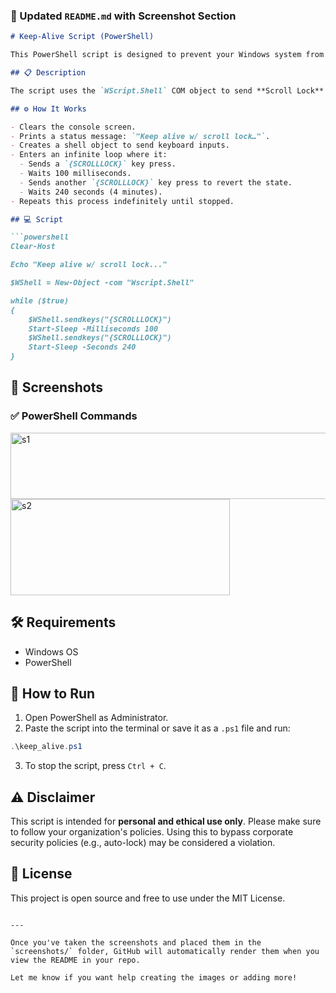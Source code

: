 ### 📝 Updated `README.md` with Screenshot Section

````markdown
# Keep-Alive Script (PowerShell)

This PowerShell script is designed to prevent your Windows system from going idle, locking, or triggering the screensaver by simulating periodic keyboard activity using the **Scroll Lock** key.

## 📋 Description

The script uses the `WScript.Shell` COM object to send **Scroll Lock** keypresses every 4 minutes. This simulates user presence and keeps your session active.

## ⚙️ How It Works

- Clears the console screen.
- Prints a status message: `"Keep alive w/ scroll lock…"`.
- Creates a shell object to send keyboard inputs.
- Enters an infinite loop where it:
  - Sends a `{SCROLLLOCK}` key press.
  - Waits 100 milliseconds.
  - Sends another `{SCROLLLOCK}` key press to revert the state.
  - Waits 240 seconds (4 minutes).
- Repeats this process indefinitely until stopped.

## 💻 Script

```powershell
Clear-Host

Echo "Keep alive w/ scroll lock..."

$WShell = New-Object -com "Wscript.Shell"

while ($true)
{
    $WShell.sendkeys("{SCROLLLOCK}")
    Start-Sleep -Milliseconds 100
    $WShell.sendkeys("{SCROLLLOCK}")
    Start-Sleep -Seconds 240
}
````

## 📸 Screenshots

### ✅ PowerShell Commands

<img width="709" height="106" alt="s1" src="https://github.com/user-attachments/assets/90631c4d-2f74-4492-a12f-fdf035975e5b" />

<img width="351" height="154" alt="s2" src="https://github.com/user-attachments/assets/a2671807-171b-44a4-bb9e-5626565dcd95" />

## 🛠 Requirements

* Windows OS
* PowerShell

## 🚀 How to Run

1. Open PowerShell as Administrator.
2. Paste the script into the terminal or save it as a `.ps1` file and run:

```powershell
.\keep_alive.ps1
```

3. To stop the script, press `Ctrl + C`.

## ⚠️ Disclaimer

This script is intended for **personal and ethical use only**. Please make sure to follow your organization's policies. Using this to bypass corporate security policies (e.g., auto-lock) may be considered a violation.

## 📄 License

This project is open source and free to use under the MIT License.

```

---

Once you've taken the screenshots and placed them in the `screenshots/` folder, GitHub will automatically render them when you view the README in your repo.

Let me know if you want help creating the images or adding more!
```

